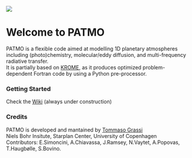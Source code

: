 ![](https://bytebucket.org/tgrassi/planatmo/raw/bf879231524ee15ec7f8205fee61af593133a8ca/icon_small.png?token=d5bb9ae2a8489f7f4b2e71a1bb9e75b8ba0bb12d)

# Welcome to PATMO

PATMO is a flexible code aimed at modelling 1D planetary atmospheres including (photo)chemistry, molecular/eddy diffusion, and multi-frequency radiative transfer.  
It is partially based on [KROME](http://www.kromepackage.org/), as it produces optimized problem-dependent Fortran code by using a Python pre-processor.

### Getting Started 

Check the [Wiki](https://sites.google.com/sophia-atmochem-lab.org/patmo-user-guide) (always under construction)

### Credits  
PATMO is developed and mantained by [Tommaso Grassi](http://starplan.dk/users/tommaso)  
Niels Bohr Insitute, Starplan Center, University of Copenhagen   
Contributors: E.Simoncini, A.Chiavassa, J.Ramsey, N.Vaytet, A.Popovas, T.Haugbølle, S.Bovino.
